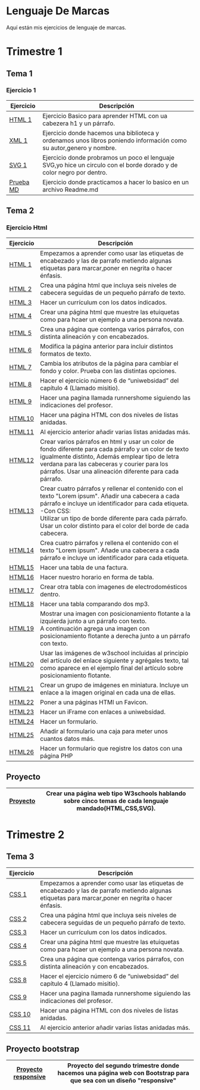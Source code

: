 # Lenguaje De Marcas
Aquí están mis ejercicios de lenguaje de marcas. 

# Trimestre 1

## Tema 1

### Ejercicio 1

**Ejercicio**|**Descripción**
---------|-----------
[HTML 1](/Trimestre-1/Tema-1/Ejercicio-1/html-1.html)|Ejercicio Basico para aprender HTML con ua cabezera h1 y un párrafo.
[XML 1](/Trimestre-1/Tema-1/Ejercicio-1/XML-1.xml)|Ejercicio donde hacemos una biblioteca y ordenamos unos libros poniendo información como su autor,genero y nombre.
[SVG 1](/Trimestre-1/Tema-1/Ejercicio-1/SVG-1.html)|Ejercicio donde probramos un poco el lenguaje SVG,yo hice un circulo con el borde dorado y de color negro por dentro.
[Prueba MD](https://github.com/AlvaroAMGX/Prueba/tree/main)|Ejercicio donde practicamos a hacer lo basico en un archivo Readme.md

## Tema 2

### Ejercicio Html

**Ejercicio**|**Descripción**
---------|------------
[HTML 1](/Trimestre-1/Tema_2/Ejercicio_Html/Html-2-1.html)|Empezamos a aprender como usar las etiquetas de encabezado y las de parrafo metiendo algunas etiquetas para marcar,poner en negrita o hacer énfasis.
[HTML 2](/Trimestre-1/Tema_2/Ejercicio_Html/Html-2-2.html)|Crea una página html que incluya seis niveles de cabecera seguidas de un pequeño párrafo de texto.
[HTML 3](/Trimestre-1/Tema_2/Ejercicio_Html/Html-2-3.html)|Hacer un currículum con los datos indicados.
[HTML 4](/Trimestre-1/Tema_2/Ejercicio_Html/Html-2-4.html)|Crear una página html que muestre las etuiquetas como para hcaer un ejemplo a una persona novata.
[HTML 5](/Trimestre-1/Tema_2/Ejercicio_Html/Html-2-5.html)|Crea una página que contenga varios párrafos, con distinta alineación y con encabezados.
[HTML 6](/Trimestre-1/Tema_2/Ejercicio_Html/Html-2-6.html)|Modifica la página anterior para incluir distintos formatos de texto.
[HTML 7](/Trimestre-1/Tema_2/Ejercicio_Html/Html-2-7.html)|Cambia los atributos de la página para cambiar el fondo y color. Prueba con las distintas opciones. 
[HTML 8](/Trimestre-1/Tema_2/Ejercicio_Html/Misitio/)|Hacer el ejercicio número 6 de “uniwebsidad” del capítulo 4 (Llamado misitio).
[HTML 9](/Trimestre-1/Tema_2/Ejercicio_Html/Ejercicio_9/)|Hacer una pagina llamada runnershome siguiendo las indicaciones del profesor.
[HTML10](/Trimestre-1/Tema_2/Ejercicio_Html/Html-2-10.html)|Hacer una página HTML con dos niveles de listas anidadas.
[HTML11](/Trimestre-1/Tema_2/Ejercicio_Html/Html-2-11.html)|Al ejercicio anterior añadir varias listas anidadas más.
[HTML12](/Trimestre-1/Tema_2/Ejercicio_Html/Html-2-12.html)|Crear varios párrafos en html y usar un color de fondo diferente para cada párrafo y un color de texto igualmente distinto, Además emplear tipo de letra verdana para las cabeceras y courier para los párrafos. Usar una alineación diferente para cada párrafo.
[HTML13](/Trimestre-1/Tema_2/Ejercicio_Html/Html-2-13.html)|Crear cuatro párrafos y rellenar el contenido con el texto "Lorem ipsum". Añadir una cabecera a cada párrafo e incluye un identificador para cada etiqueta.<br>-Con CSS:<br>Utilizar un tipo de borde diferente para cada párrafo.<br>Usar un color distinto para el color del borde de cada cabecera.
[HTML14](/Trimestre-1/Tema_2/Ejercicio_Html/Html-2-14.html)|Crea cuatro párrafos y rellena el contenido con el texto "Lorem ipsum". Añade una cabecera a cada párrafo e incluye un identificador para cada etiqueta.
[HTML15](/Trimestre-1/Tema_2/Ejercicio_Html/Html-2-15.html)|Hacer una tabla de una factura.
[HTML16](/Trimestre-1/Tema_2/Ejercicio_Html/Html-2-16.html)|Hacer nuestro horario en forma de tabla.
[HTML17](/Trimestre-1/Tema_2/Ejercicio_Html/Html-2-17.html)|Crear otra tabla con imagenes de electrodomésticos dentro.
[HTML18](/Trimestre-1/Tema_2/Ejercicio_Html/Html-2-18.html)|Hacer una tabla comparando dos mp3.
[HTML19](/Trimestre-1/Tema_2/Ejercicio_Html/Html-2-19.html)|Mostrar una imagen con posicionamiento flotante a la izquierda junto a un párrafo con texto.<br>A continuación agrega una imagen con posicionamiento flotante a derecha junto a un párrafo con texto.
[HTML20](/Trimestre-1/Tema_2/Ejercicio_Html/Html-2-20.html)|Usar las imágenes de w3school incluidas al principio del artículo del enlace siguiente y agrégales texto, tal como aparece en el ejemplo final del artículo sobre posicionamiento flotante.
[HTML21](/Trimestre-1/Tema_2/Ejercicio_Html/Html-2-21.html)|Crear un grupo de imágenes en miniatura. Incluye un enlace a la imagen original en cada una de ellas.
[HTML22](/Trimestre-1/Tema_2/Ejercicio_Html/Html-2-22/)|Poner a una páginas HTMl un Favicon.
[HTML23](/Trimestre-1/Tema_2/Ejercicio_Html/Html-2-23.html)|Hacer un iFrame con enlaces a uniwebsidad.
[HTML24](/Trimestre-1/Tema_2/Ejercicio_Html/Html-2-24.html)|Hacer un formulario.
[HTML25](/Trimestre-1/Tema_2/Ejercicio_Html/Html-2-25.html)|Añadir al formulario una caja para meter unos cuantos datos más.
[HTML26](/Trimestre-1/Tema_2/Ejercicio_Html/Ejercicio_26/)|Hacer un formulario que registre los datos con una página PHP

## Proyecto

[Proyecto](https://web-4-you.w3spaces.com/)|Crear una página web tipo W3schools hablando sobre cinco temas de cada lenguaje mandado(HTML,CSS,SVG).
-------------------------------------------|------------------------------------------------------------------------------------------------------

# Trimestre 2

## Tema 3

**Ejercicio**|**Descripción**
---------|------------
[CSS 1](/Trimestre_2/Ejercicio_Css/Css-2-1)|Empezamos a aprender como usar las etiquetas de encabezado y las de parrafo metiendo algunas etiquetas para marcar,poner en negrita o hacer énfasis.
[CSS 2](/Trimestre_2/Ejercicio_Css/Css-2-2)|Crea una página html que incluya seis niveles de cabecera seguidas de un pequeño párrafo de texto.
[CSS 3](/Trimestre_2/Ejercicio_Css/Css-2-3)|Hacer un currículum con los datos indicados.
[CSS 4](/Trimestre_2/Ejercicio_Css/Css-2-4.html)|Crear una página html que muestre las etuiquetas como para hcaer un ejemplo a una persona novata.
[CSS 5](/Trimestre_2/Ejercicio_Css/Css-2-5)|Crea una página que contenga varios párrafos, con distinta alineación y con encabezados.
[CSS 8](/Trimestre_2/Ejercicio_Css/css-2-8)|Hacer el ejercicio número 6 de “uniwebsidad” del capítulo 4 (Llamado misitio).
[CSS 9](/Trimestre_2/Ejercicio_Css/Css-2-9)|Hacer una pagina llamada runnershome siguiendo las indicaciones del profesor.
[CSS 10](/Trimestre_2/Ejercicio_Css/Css-2-10)|Hacer una página HTML con dos niveles de listas anidadas.
[CSS 11](/Trimestre_2/Ejercicio_Css/Css-2-11)|Al ejercicio anterior añadir varias listas anidadas más.

## Proyecto bootstrap

[Proyecto responsive](https://bootstrapexample.w3spaces.com/)|Proyecto del segundo trimestre donde hacemos una página web con Bootstrap para que sea con un diseño "responsive"
---------|------------




